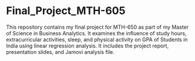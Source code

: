 # Final_Project_MTH-605
This repository contains my final project for MTH-650 as part of my Master of Science in Business Analytics. It examines the influence of study hours, extracurricular activities, sleep, and physical activity on GPA of Students in India using linear regression analysis. It includes the project report, presentation slides, and Jamovi analysis file.
